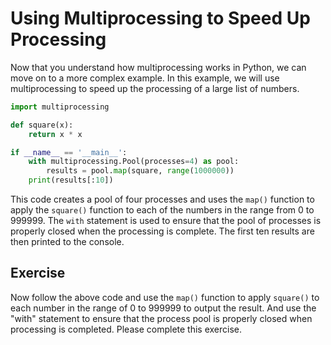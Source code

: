 # Using Multiprocessing to Speed Up Processing

Now that you understand how multiprocessing works in Python, we can move on to a more complex example. In this example, we will use multiprocessing to speed up the processing of a large list of numbers.

```python
import multiprocessing

def square(x):
    return x * x

if __name__ == '__main__':
    with multiprocessing.Pool(processes=4) as pool:
        results = pool.map(square, range(1000000))
    print(results[:10])
```

This code creates a pool of four processes and uses the `map()` function to apply the `square()` function to each of the numbers in the range from 0 to 999999. The `with` statement is used to ensure that the pool of processes is properly closed when the processing is complete. The first ten results are then printed to the console.

## Exercise

Now follow the above code and use the `map()` function to apply `square()` to each number in the range of 0 to 999999 to output the result. And use the "with" statement to ensure that the process pool is properly closed when processing is completed. Please complete this exercise.

